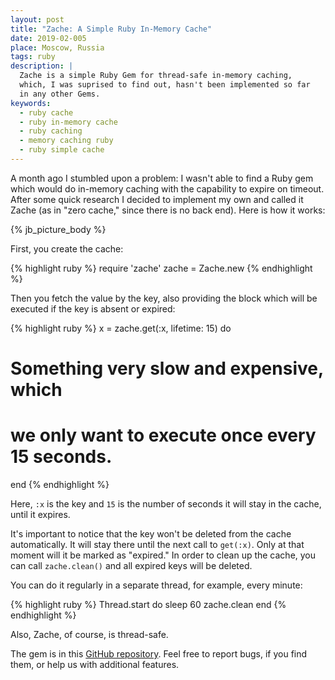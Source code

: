 ```yaml
---
layout: post
title: "Zache: A Simple Ruby In-Memory Cache"
date: 2019-02-005
place: Moscow, Russia
tags: ruby
description: |
  Zache is a simple Ruby Gem for thread-safe in-memory caching,
  which, I was suprised to find out, hasn't been implemented so far
  in any other Gems.
keywords:
  - ruby cache
  - ruby in-memory cache
  - ruby caching
  - memory caching ruby
  - ruby simple cache
---
```


A month ago I stumbled upon a problem: I wasn't able to find a Ruby
gem which would do in-memory caching with the capability to expire
on timeout. After some quick research I decided to implement my own and called
it Zache (as in "zero cache," since there is no back end). Here is how it works:

<!--more-->

{% jb_picture_body %}

First, you create the cache:

{% highlight ruby %}
require 'zache'
zache = Zache.new
{% endhighlight %}

Then you fetch the value by the key, also providing the block which will
be executed if the key is absent or expired:

{% highlight ruby %}
x = zache.get(:x, lifetime: 15) do
  # Something very slow and expensive, which
  # we only want to execute once every 15 seconds.
end
{% endhighlight %}

Here, `:x` is the key and `15` is the number of seconds it will stay
in the cache, until it expires.

It's important to notice that the key won't be deleted from the cache
automatically. It will stay there until the next call to `get(:x)`. Only at
that moment will it be marked as "expired." In order to clean up the
cache, you can call `zache.clean()` and all expired keys will be deleted.

You can do it regularly in a separate thread, for example, every minute:

{% highlight ruby %}
Thread.start do
  sleep 60
  zache.clean
end
{% endhighlight %}

Also, Zache, of course, is thread-safe.

The gem is in this [GitHub repository](https://github.com/yegor256/zache).
Feel free to report bugs, if you find them, or help us with additional features.
